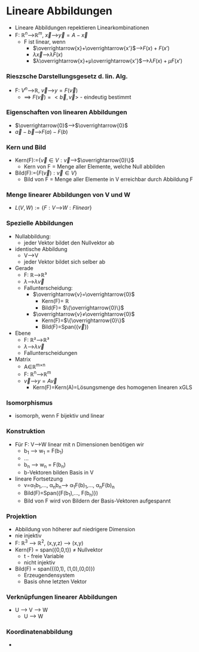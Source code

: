 # Lineare Abbildungen
+ Lineare Abbildungen repektieren Linearkombinationen
+  F: $ℝ^n$-->$ℝ^m$, $\overrightarrow{x}$-->$\overrightarrow{y}=A-\overrightarrow{x}$
	+ F ist linear, wenn 
		+ $\overrightarrow{x}+\overrightarrow{x'}$-->$F(x)+F(x')$
		+ $λ\overrightarrow{x}$-->$λF(x)$
		+ $λ\overrightarrow{x}+μ\overrightarrow{x'}$-->$λF(x)+μF(x')$

### Rieszsche Darstellungsgesetz d. lin. Alg.
+ F: $V^n$-->ℝ, $\overrightarrow{v}$-->$y=F(\overrightarrow{v})$
	+ ==> $F(\overrightarrow{v})=<\overrightarrow{b},\overrightarrow{v}>$ - eindeutig bestimmt

### Eigenschaften von linearen Abbildungen
+ $\overrightarrow{0}$-->$\overrightarrow{0}$
+ $\overrightarrow{a}-\overrightarrow{b}$-->$F(a)-F(b)$

### Kern und Bild
+ Kern(F):=$\{\overrightarrow{v}∈V:\overrightarrow{v}$-->$\overrightarrow{0}\}$
	+ Kern von F = Menge aller Elemente, welche Null abbilden
+ Bild(F):=$\{F(\overrightarrow{v}):\overrightarrow{v}∈V\}$
	+ Bild von F = Menge aller Elemente in V erreichbar durch Abbildung F

### Menge linearer Abbildungen von V und W
+ $L(V,W):=\{F:V$-->$W:F linear\}$

### Spezielle Abbildungen
+ Nullabbildung:
	+ jeder Vektor bildet den Nullvektor ab
+ identische Abbildung
	+ V-->V
	+ jeder Vektor bildet sich selber ab
+ Gerade
	+ F: ℝ-->ℝ³
	+ $λ$-->$λ\overrightarrow{v}$
	+ Fallunterscheidung:
		+ $\overrightarrow{v}=\overrightarrow{0}$
			+ Kern(F)= ℝ
			+ Bild(F)= $\{\overrightarrow{0}\}$
		+ $\overrightarrow{v}≠\overrightarrow{0}$
			+ Kern(F)=$\{\overrightarrow{0}\}$
			+ Bild(F)=Span($\{\overrightarrow{v}\})$
+  Ebene
	+ F: ℝ²-->ℝ³
	+ $λ$-->$λ\overrightarrow{v}$
	+ Fallunterscheidungen
+ Matrix
	+ A∈ℝ<sup>m×n</sup>
	+ F: ℝ<sup>n</sup>-->ℝ<sup>m</sup>
	+ $\overrightarrow{v}$-->$y=A\overrightarrow{v}$
		+ Kern(F)=Kern(A)=Lösungsmenge des homogenen linearen xGLS

### Isomorphismus
+ isomorph, wenn F bijektiv und linear

### Konstruktion
+ Für F: V-->W linear mit n Dimensionen benötigen wir
	+ b<sub>1</sub> --> w<sub>1</sub> = F(b<sub>1</sub>)
	+ ...
	+ b<sub>n</sub> --> w<sub>n</sub> = F(b<sub>n</sub>)	
	+ b-Vektoren bilden Basis in V
+ lineare Fortsetzung
	+ v=α<sub>1</sub>b<sub>1</sub>,..., α<sub>n</sub>b<sub>n</sub>--> α<sub>1</sub>F(b)<sub>1</sub>,..., α<sub>n</sub>F(b)<sub>n</sub>
	+ Bild(F)=Span({F(b<sub>1</sub>),..., F(b<sub>n</sub>)})
	+ Bild von F wird von Bildern der Basis-Vektoren aufgespannt

### Projektion
+ Abbildung von höherer auf niedrigere Dimension
+ nie injektiv
+ F: ℝ<sup>3</sup> --> ℝ<sup>2</sup>, (x,y,z) --> (x,y)
+ Kern(F) = span({0,0,t}) ≠ Nullvektor
	+ t - freie Variable
	+ nicht injektiv
+ Bild(F) = span({(0,1), (1,0),(0,0)})
	+ Erzeugendensystem
	+ Basis ohne letzten Vektor

### Verknüpfungen linearer Abbildungen
+ U --> V --> W
	+ U --> W

### Koordinatenabbildung
+ 